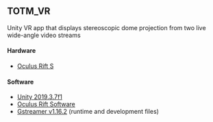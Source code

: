 ## TOTM_VR
Unity VR app that displays stereoscopic dome projection from two live wide-angle video streams

#### Hardware
 * [Oculus Rift S](https://www.oculus.com/rift-s/?locale=en_US)

#### Software
 * [Unity 2019.3.7f1](https://store.unity.com/download?ref=personal)
 * [Oculus Rift Software](https://www.oculus.com/rift/setup/?locale=en_US)
 * [Gstreamer v1.16.2](https://gstreamer.freedesktop.org/download/) (runtime and development files)
